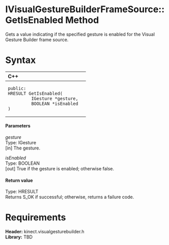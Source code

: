 IVisualGestureBuilderFrameSource::GetIsEnabled Method  
=====================================================  

Gets a value indicating if the specified gesture is enabled for the Visual Gesture Builder frame source. <span id="syntaxSection"></span>

Syntax  
======  

<table>
<colgroup>
<col width="100%" />
</colgroup>
<thead>
<tr class="header">
<th align="left">C++</th>
</tr>
</thead>
<tbody>
<tr class="odd">
<td align="left"><pre><code>public:  
HRESULT GetIsEnabled(  
         IGesture *gesture,  
         BOOLEAN *isEnabled  
)</code></pre></td>
</tr>
</tbody>
</table>

<span id="ID4EG"></span>
#### Parameters  

*gesture*    
Type: IGesture  
[in] The gesture.  

*isEnabled*    
Type: BOOLEAN  
[out] True if the gesture is enabled; otherwise false.  

<span id="ID4EP"></span>
#### Return value  

Type: HRESULT  
Returns S\_OK if successful; otherwise, returns a failure code.  

<span id="requirements"></span>

Requirements  
============  

**Header:** kinect.visualgesturebuilder.h  
**Library:** TBD  



<!--Please do not edit the data in the comment block below.-->
<!--
TOCTitle : GetIsEnabled Method
RLTitle : IVisualGestureBuilderFrameSource::GetIsEnabled Method
KeywordK : GetIsEnabled method
KeywordK : IVisualGestureBuilderFrameSource::GetIsEnabled method
KeywordF : IVisualGestureBuilderFrameSource::GetIsEnabled
KeywordF : GetIsEnabled
KeywordF : Microsoft.Kinect.visualgesturebuilder.IVisualGestureBuilderFrameSource.GetIsEnabled(IGesture,BOOLEAN@)
KeywordA : M:Microsoft.Kinect.visualgesturebuilder.IVisualGestureBuilderFrameSource.GetIsEnabled(IGesture,BOOLEAN@)
AssetID : M:Microsoft.Kinect.visualgesturebuilder.IVisualGestureBuilderFrameSource.GetIsEnabled(IGesture,BOOLEAN@)
Locale : en-us
CommunityContent : 1
APIType : Managed
APILocation : 
APIName : Microsoft.Kinect.visualgesturebuilder.IVisualGestureBuilderFrameSource::GetIsEnabled
TargetOS : Windows
TopicType : kbSyntax
DevLang : C++
DocSet : K4Wv2
ProjType : K4Wv2Proj
Technology : Kinect for Windows
Product : Kinect for Windows SDK v2
productversion : 20
-->
